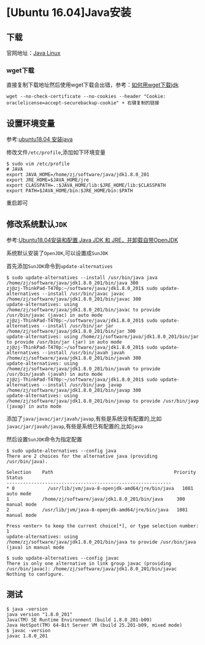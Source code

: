 
# [Ubuntu 16.04]Java安装

## 下载

官网地址：[Java Linux](https://www.oracle.com/technetwork/java/javase/downloads/jdk8-downloads-2133151.html)

### wget下载

直接复制下载地址然后使用wget下载会出错，参考：[如何用wget下载jdk](https://blog.csdn.net/lwgkzl/article/details/79889983)

    wget --no-check-certificate --no-cookies --header "Cookie: oraclelicense=accept-securebackup-cookie" + 右键复制的链接

## 设置环境变量

参考:[ubuntu18.04 安装java](https://blog.csdn.net/sangewuxie/article/details/80958611)

修改文件`/etc/profile`,添加如下环境变量

    $ sudo vim /etc/profile
    # JAVA
    export JAVA_HOME=/home/zj/software/java/jdk1.8.0_201
    export JRE_HOME=$JAVA_HOME/jre
    export CLASSPATH=.:$JAVA_HOME/lib:$JRE_HOME/lib:$CLASSPATH
    export PATH=$JAVA_HOME/bin:$JRE_HOME/bin:$PATH

重启即可

## 修改系统默认`JDK`

参考:[Ubuntu18.04安装和配置 Java JDK 和 JRE，并卸载自带OpenJDK](https://blog.csdn.net/freeking101/article/details/80522586)

系统默认安装了`OpenJDK`,可以设置成`SunJDK`

首先添加`SunJDK`命令到`update-alternatives`

    $ sudo update-alternatives --install /usr/bin/java java /home/zj/software/java/jdk1.8.0_201/bin/java 300
    zj@zj-ThinkPad-T470p:~/software/java/jdk1.8.0_201$ sudo update-alternatives --install /usr/bin/javac javac /home/zj/software/java/jdk1.8.0_201/bin/javac 300
    update-alternatives: using /home/zj/software/java/jdk1.8.0_201/bin/javac to provide /usr/bin/javac (javac) in auto mode
    zj@zj-ThinkPad-T470p:~/software/java/jdk1.8.0_201$ sudo update-alternatives --install /usr/bin/jar jar /home/zj/software/java/jdk1.8.0_201/bin/jar 300
    update-alternatives: using /home/zj/software/java/jdk1.8.0_201/bin/jar to provide /usr/bin/jar (jar) in auto mode
    zj@zj-ThinkPad-T470p:~/software/java/jdk1.8.0_201$ sudo update-alternatives --install /usr/bin/javah javah /home/zj/software/java/jdk1.8.0_201/bin/javah 300
    update-alternatives: using /home/zj/software/java/jdk1.8.0_201/bin/javah to provide /usr/bin/javah (javah) in auto mode
    zj@zj-ThinkPad-T470p:~/software/java/jdk1.8.0_201$ sudo update-alternatives --install /usr/bin/javp javap /home/zj/software/java/jdk1.8.0_201/bin/javap 300
    update-alternatives: using /home/zj/software/java/jdk1.8.0_201/bin/javap to provide /usr/bin/javp (javap) in auto mode

添加了`java/javac/jar/javah/javap`,有些是系统没有配置的,比如`javac/jar/javah/javap`,有些是系统已有配置的,比如`java`

然后设置`SunJDK`命令为指定配置

    $ sudo update-alternatives --config java
    There are 2 choices for the alternative java (providing /usr/bin/java).

    Selection    Path                                            Priority   Status
    ------------------------------------------------------------
    * 0            /usr/lib/jvm/java-8-openjdk-amd64/jre/bin/java   1081      auto mode
    1            /home/zj/software/java/jdk1.8.0_201/bin/java     300       manual mode
    2            /usr/lib/jvm/java-8-openjdk-amd64/jre/bin/java   1081      manual mode

    Press <enter> to keep the current choice[*], or type selection number: 1   
    update-alternatives: using /home/zj/software/java/jdk1.8.0_201/bin/java to provide /usr/bin/java (java) in manual mode

    $ sudo update-alternatives --config javac
    There is only one alternative in link group javac (providing /usr/bin/javac): /home/zj/software/java/jdk1.8.0_201/bin/javac
    Nothing to configure.

## 测试

    $ java -version
    java version "1.8.0_201"
    Java(TM) SE Runtime Environment (build 1.8.0_201-b09)
    Java HotSpot(TM) 64-Bit Server VM (build 25.201-b09, mixed mode)
    $ javac -version
    javac 1.8.0_201
